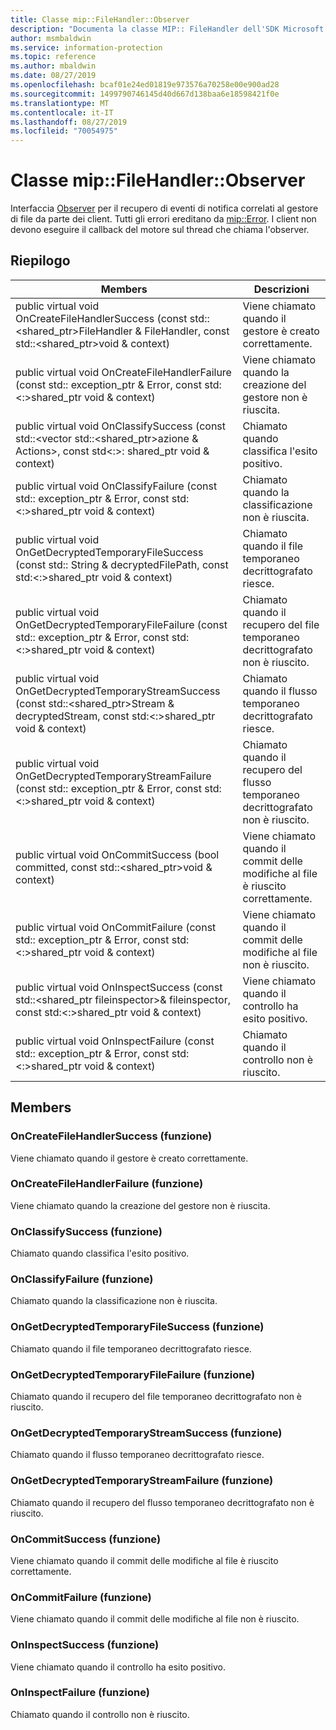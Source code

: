 ```yaml
---
title: Classe mip::FileHandler::Observer
description: "Documenta la classe MIP:: FileHandler dell'SDK Microsoft Information Protection (MIP)."
author: msmbaldwin
ms.service: information-protection
ms.topic: reference
ms.author: mbaldwin
ms.date: 08/27/2019
ms.openlocfilehash: bcaf01e24ed01819e973576a70258e00e900ad28
ms.sourcegitcommit: 1499790746145d40d667d138baa6e18598421f0e
ms.translationtype: MT
ms.contentlocale: it-IT
ms.lasthandoff: 08/27/2019
ms.locfileid: "70054975"
---
```

# <a name="class-mipfilehandlerobserver"></a>Classe mip::FileHandler::Observer 
Interfaccia [Observer](class_mip_filehandler_observer.md) per il recupero di eventi di notifica correlati al gestore di file da parte dei client.
Tutti gli errori ereditano da [mip::Error](class_mip_error.md). I client non devono eseguire il callback del motore sul thread che chiama l'observer.
  
## <a name="summary"></a>Riepilogo
 Members                        | Descrizioni                                
--------------------------------|---------------------------------------------
public virtual void OnCreateFileHandlerSuccess (const std::\<shared_ptr\>FileHandler & FileHandler, const std::\<shared_ptr\>void & context)  |  Viene chiamato quando il gestore è creato correttamente.
public virtual void OnCreateFileHandlerFailure (const std:: exception_ptr & Error, const std:\<:\>shared_ptr void & context)  |  Viene chiamato quando la creazione del gestore non è riuscita.
public virtual void OnClassifySuccess (const std::\<vector std::\<shared_ptr\>azione & Actions\>, const std\<:\>: shared_ptr void & context)  |  Chiamato quando classifica l'esito positivo.
public virtual void OnClassifyFailure (const std:: exception_ptr & Error, const std:\<:\>shared_ptr void & context)  |  Chiamato quando la classificazione non è riuscita.
public virtual void OnGetDecryptedTemporaryFileSuccess (const std:: String & decryptedFilePath, const std:\<:\>shared_ptr void & context)  |  Chiamato quando il file temporaneo decrittografato riesce.
public virtual void OnGetDecryptedTemporaryFileFailure (const std:: exception_ptr & Error, const std:\<:\>shared_ptr void & context)  |  Chiamato quando il recupero del file temporaneo decrittografato non è riuscito.
public virtual void OnGetDecryptedTemporaryStreamSuccess (const std::\<shared_ptr\>Stream & decryptedStream, const std:\<:\>shared_ptr void & context)  |  Chiamato quando il flusso temporaneo decrittografato riesce.
public virtual void OnGetDecryptedTemporaryStreamFailure (const std:: exception_ptr & Error, const std:\<:\>shared_ptr void & context)  |  Chiamato quando il recupero del flusso temporaneo decrittografato non è riuscito.
public virtual void OnCommitSuccess (bool committed, const std::\<shared_ptr\>void & context)  |  Viene chiamato quando il commit delle modifiche al file è riuscito correttamente.
public virtual void OnCommitFailure (const std:: exception_ptr & Error, const std:\<:\>shared_ptr void & context)  |  Viene chiamato quando il commit delle modifiche al file non è riuscito.
public virtual void OnInspectSuccess (const std::\<shared_ptr fileinspector\>& fileinspector, const std:\<:\>shared_ptr void & context)  |  Viene chiamato quando il controllo ha esito positivo.
public virtual void OnInspectFailure (const std:: exception_ptr & Error, const std:\<:\>shared_ptr void & context)  |  Chiamato quando il controllo non è riuscito.
  
## <a name="members"></a>Members
  
### <a name="oncreatefilehandlersuccess-function"></a>OnCreateFileHandlerSuccess (funzione)
Viene chiamato quando il gestore è creato correttamente.
  
### <a name="oncreatefilehandlerfailure-function"></a>OnCreateFileHandlerFailure (funzione)
Viene chiamato quando la creazione del gestore non è riuscita.
  
### <a name="onclassifysuccess-function"></a>OnClassifySuccess (funzione)
Chiamato quando classifica l'esito positivo.
  
### <a name="onclassifyfailure-function"></a>OnClassifyFailure (funzione)
Chiamato quando la classificazione non è riuscita.
  
### <a name="ongetdecryptedtemporaryfilesuccess-function"></a>OnGetDecryptedTemporaryFileSuccess (funzione)
Chiamato quando il file temporaneo decrittografato riesce.
  
### <a name="ongetdecryptedtemporaryfilefailure-function"></a>OnGetDecryptedTemporaryFileFailure (funzione)
Chiamato quando il recupero del file temporaneo decrittografato non è riuscito.
  
### <a name="ongetdecryptedtemporarystreamsuccess-function"></a>OnGetDecryptedTemporaryStreamSuccess (funzione)
Chiamato quando il flusso temporaneo decrittografato riesce.
  
### <a name="ongetdecryptedtemporarystreamfailure-function"></a>OnGetDecryptedTemporaryStreamFailure (funzione)
Chiamato quando il recupero del flusso temporaneo decrittografato non è riuscito.
  
### <a name="oncommitsuccess-function"></a>OnCommitSuccess (funzione)
Viene chiamato quando il commit delle modifiche al file è riuscito correttamente.
  
### <a name="oncommitfailure-function"></a>OnCommitFailure (funzione)
Viene chiamato quando il commit delle modifiche al file non è riuscito.
  
### <a name="oninspectsuccess-function"></a>OnInspectSuccess (funzione)
Viene chiamato quando il controllo ha esito positivo.
  
### <a name="oninspectfailure-function"></a>OnInspectFailure (funzione)
Chiamato quando il controllo non è riuscito.